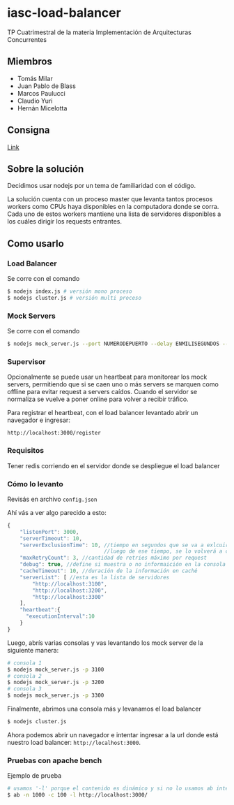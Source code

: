 # iasc-load-balancer
TP Cuatrimestral de la materia Implementación de Arquitecturas Concurrentes

## Miembros
* Tomás Milar
* Juan Pablo de Blass
* Marcos Paulucci
* Claudio Yuri
* Hernán Micelotta

## Consigna
[Link](https://docs.google.com/document/d/1hGKI62Sm0U0BmGuITR31SfEJEYz6LRKKzl7ptXFOrxA/pub)

## Sobre la solución
Decidimos usar nodejs por un tema de familiaridad con el código.

La solución cuenta con un proceso master que levanta tantos procesos workers como CPUs haya disponibles en la computadora donde se corra. Cada uno de estos workers mantiene una lista de servidores disponibles a los cuáles dirigir los requests entrantes.

## Como usarlo

### Load Balancer
Se corre con el comando 
```bash
$ nodejs index.js # versión mono proceso
$ nodejs cluster.js # versión multi proceso
```

### Mock Servers
Se corre con el comando 
```bash
$ nodejs mock_server.js --port NUMERODEPUERTO --delay ENMILISEGUNDOS --name NOMBREDELSERVER
```
### Supervisor
Opcionalmente se puede usar un heartbeat para monitorear los mock servers,
permitiendo que si se caen uno o más servers se marquen como offline para evitar request a servers caídos.
 Cuando el servidor se normaliza se vuelve a poner online para volver a recibir tráfico.
 
 Para registrar el heartbeat, con el load balancer levantado abrir un navegador e ingresar: 
 ```
http://localhost:3000/register
```

### Requisitos
Tener redis corriendo en el servidor donde se despliegue el load balancer

### Cómo lo levanto

Revisás en archivo `config.json`

Ahí vás a ver algo parecido a esto:
``` javascript
{
    "listenPort": 3000,
    "serverTimeout": 10, 
    "serverExclusionTime": 10, //tiempo en segundos que se va a exlcuir a un servidor de la lista
                               //luego de ese tiempo, se lo volverá a considerar para enviarle requests
    "maxRetryCount": 3, //cantidad de retries máximo por request
    "debug": true, //define si muestra o no informaición en la consola
    "cacheTimeout": 10, //duración de la información en caché
    "serverList": [ //esta es la lista de servidores
        "http://localhost:3100",
        "http://localhost:3200",
        "http://localhost:3300"        
    ],
    "heartbeat":{
      "executionInterval":10
    }
}
```

Luego, abrís varias consolas y vas levantando los mock server de la siguiente manera:

``` bash
# consola 1
$ nodejs mock_server.js -p 3100
# consola 2
$ nodejs mock_server.js -p 3200
# consola 3
$ nodejs mock_server.js -p 3300
```
Finalmente, abrimos una consola más y levanamos el load balancer
``` bash
$ nodejs cluster.js
```

Ahora podemos abrir un navegador e intentar ingresar a la url donde está nuestro load balancer: `http://localhost:3000`.


### Pruebas con apache bench
Ejemplo de prueba
```bash
# usamos '-l' porque el contenido es dinámico y si no lo usamos ab interpreta el reqeust como fallido
$ ab -n 1000 -c 100 -l http://localhost:3000/
```

